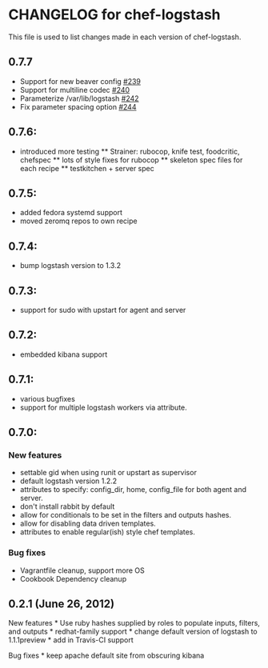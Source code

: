 # CHANGELOG for chef-logstash

This file is used to list changes made in each version of chef-logstash.

## 0.7.7
* Support for new beaver config [#239](https://github.com/lusis/chef-logstash/pull/239)
* Support for multiline codec [#240](https://github.com/lusis/chef-logstash/pull/240)
* Parameterize /var/lib/logstash [#242](https://github.com/lusis/chef-logstash/pull/242)
* Fix parameter spacing option [#244](https://github.com/lusis/chef-logstash/pull/244)

## 0.7.6:
* introduced more testing
** Strainer: rubocop, knife test, foodcritic, chefspec
** lots of style fixes for rubocop
** skeleton spec files for each recipe
** testkitchen + server spec

## 0.7.5:
* added fedora systemd support
* moved zeromq repos to own recipe

## 0.7.4:
* bump logstash version to 1.3.2

## 0.7.3:
* support for sudo with upstart for agent and server

## 0.7.2:
* embedded kibana support

## 0.7.1:
* various bugfixes
* support for multiple logstash workers via attribute.

## 0.7.0:

### New features ###
* settable gid when using runit or upstart as supervisor
* default logstash version 1.2.2
* attributes to specify: config_dir, home, config_file for both agent and server.
* don't install rabbit by default
* allow for conditionals to be set in the filters and outputs hashes.
* allow for disabling data driven templates.
* attributes to enable regular(ish) style chef templates.

### Bug fixes ###
* Vagrantfile cleanup, support more OS
* Cookbook Dependency cleanup

## 0.2.1 (June 26, 2012)

New features
	* Use ruby hashes supplied by roles to populate inputs, filters,
	and outputs
	* redhat-family support
	* change default version of logstash to 1.1.1preview
	* add in Travis-CI support

Bug fixes
	* keep apache default site from obscuring kibana
